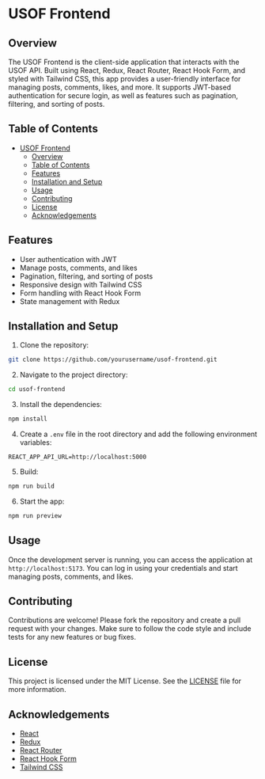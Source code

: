 # USOF Frontend

## Overview
The USOF Frontend is the client-side application that interacts with the USOF API. Built using React, Redux, React Router, React Hook Form, and styled with Tailwind CSS, this app provides a user-friendly interface for managing posts, comments, likes, and more. It supports JWT-based authentication for secure login, as well as features such as pagination, filtering, and sorting of posts.

## Table of Contents
- [USOF Frontend](#usof-frontend)
  - [Overview](#overview)
  - [Table of Contents](#table-of-contents)
  - [Features](#features)
  - [Installation and Setup](#installation-and-setup)
  - [Usage](#usage)
  - [Contributing](#contributing)
  - [License](#license)
  - [Acknowledgements](#acknowledgements)

## Features
- User authentication with JWT
- Manage posts, comments, and likes
- Pagination, filtering, and sorting of posts
- Responsive design with Tailwind CSS
- Form handling with React Hook Form
- State management with Redux

## Installation and Setup
1. Clone the repository:
  ```bash
  git clone https://github.com/yourusername/usof-frontend.git
  ```
2. Navigate to the project directory:
  ```bash
  cd usof-frontend
  ```
3. Install the dependencies:
  ```bash
  npm install
  ```
4. Create a `.env` file in the root directory and add the following environment variables:
  ```plaintext
  REACT_APP_API_URL=http://localhost:5000
  ```
5. Build:
  ```bash
  npm run build
  ```
6. Start the app:
  ```bash
  npm run preview
  ```

## Usage
Once the development server is running, you can access the application at `http://localhost:5173`. You can log in using your credentials and start managing posts, comments, and likes.

## Contributing
Contributions are welcome! Please fork the repository and create a pull request with your changes. Make sure to follow the code style and include tests for any new features or bug fixes.

## License
This project is licensed under the MIT License. See the [LICENSE](LICENSE) file for more information.

## Acknowledgements
- [React](https://reactjs.org/)
- [Redux](https://redux.js.org/)
- [React Router](https://reactrouter.com/)
- [React Hook Form](https://react-hook-form.com/)
- [Tailwind CSS](https://tailwindcss.com/)